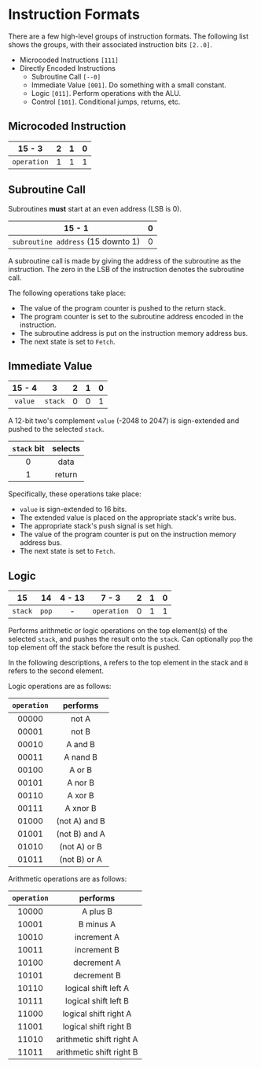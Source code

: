 # Instruction Formats

There are a few high-level groups of instruction formats.  The following list shows the groups, with their associated instruction bits `[2..0]`.

* Microcoded Instructions `[111]`
* Directly Encoded Instructions
  * Subroutine Call `[--0]`
  * Immediate Value `[001]`.  Do something with a small constant.
  * Logic `[011]`.  Perform operations with the ALU.
  * Control `[101]`.  Conditional jumps, returns, etc.

## Microcoded Instruction

| 15 - 3 | 2 | 1 | 0 |
| :---: | --- | --- | --- |
| `operation` | 1 | 1 | 1 |

## Subroutine Call

Subroutines **must** start at an even address (LSB is 0).

| 15 - 1 | 0 |
| :---: | --- |
| `subroutine address` (15 downto 1) | 0 |

A subroutine call is made by giving the address of the subroutine as the instruction.  The zero in the LSB of the instruction denotes the subroutine call.

The following operations take place:
* The value of the program counter is pushed to the return stack.
* The program counter is set to the subroutine address encoded in the instruction.
* The subroutine address is put on the instruction memory address bus.
* The next state is set to `Fetch`.

## Immediate Value

| 15 - 4 | 3 | 2 | 1 | 0 |
| :---: | :---: | --- | --- | --- |
| `value` | `stack` | 0 | 0 | 1 |

A 12-bit two's complement `value` (-2048 to 2047) is sign-extended and pushed to the selected `stack`.

| `stack` bit | selects |
| :---: | :---: |
| 0 | data |
| 1 | return |

Specifically, these operations take place:
* `value` is sign-extended to 16 bits.
* The extended value is placed on the appropriate stack's write bus.
* The appropriate stack's push signal is set high.
* The value of the program counter is put on the instruction memory address bus.
* The next state is set to `Fetch`.

## Logic

| 15 | 14 | 4 - 13 | 7 - 3 | 2 | 1 | 0 |
| :---: | :---: | :---: | :---: | --- | --- | --- |
| `stack` | `pop` | - | `operation` | 0 | 1 | 1 |

Performs arithmetic or logic operations on the top element(s) of the selected `stack`, and pushes the result onto the `stack`.
Can optionally `pop` the top element off the stack before the result is pushed.

In the following descriptions, `A` refers to the top element in the stack and `B` refers to the second element.

Logic operations are as follows:

| `operation` | performs |
| :---: | :---: |
| 00000 | not A |
| 00001 | not B |
| 00010 | A and B |
| 00011 | A nand B |
| 00100 | A or B |
| 00101 | A nor B |
| 00110 | A xor B |
| 00111 | A xnor B |
| 01000 | (not A) and B |
| 01001 | (not B) and A |
| 01010 | (not A) or B |
| 01011 | (not B) or A |

Arithmetic operations are as follows:

| `operation` | performs |
| :---: | :---: |
| 10000 | A plus B |
| 10001 | B minus A |
| 10010 | increment A |
| 10011 | increment B |
| 10100 | decrement A |
| 10101 | decrement B |
| 10110 | logical shift left A |
| 10111 | logical shift left B |
| 11000 | logical shift right A |
| 11001 | logical shift right B |
| 11010 | arithmetic shift right A |
| 11011 | arithmetic shift right B |
